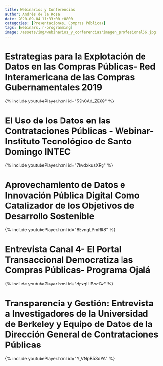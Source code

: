 ```yaml
---
title: Webinarios y Conferencias
author: Andrés de la Rosa
date: 2020-09-04 11:33:00 +0800
categories: [Presentaciones, Compras Públicas]
tags: [webinars, r-programming]
image: /assets/img/webinarios_y_conferencias/imagen_profesional56.jpg
---
```



# Estrategias para la Explotación de Datos en las Compras Públicas- Red Interamericana de las Compras Gubernamentales 2019 

{% include youtubePlayer.html id="53h0Ad_ZE68" %}

# El Uso de los Datos en las Contrataciones Públicas - Webinar- Instituto Tecnológico de Santo Domingo INTEC

{% include youtubePlayer.html id="7kvdxkusXRg" %}

# Aprovechamiento de Datos e Innovación Pública Digital Como Catalizador de los Objetivos de Desarrollo Sostenible 

{% include youtubePlayer.html id="8EvngLPmRR8" %}

# Entrevista Canal 4- El Portal Transaccional Democratiza las Compras Públicas- Programa Ojalá

{% include youtubePlayer.html id="dpxqUIBocGk" %}

# Transparencia y Gestión: Entrevista a Investigadores de la Universidad de Berkeley y Equipo de Datos de la Dirección General de Contrataciones Públicas

{% include youtubePlayer.html id="Y_VNpB53dVA" %}



